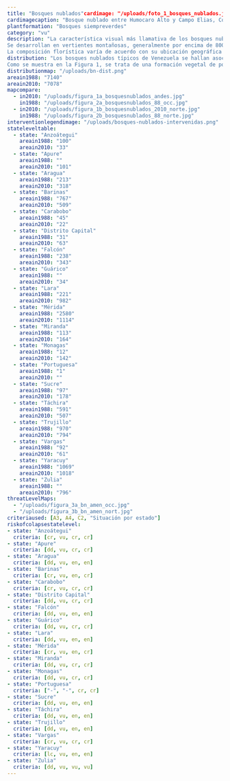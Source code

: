 ```yaml
---
title: "Bosques nublados"cardimage: "/uploads/foto_1_bosques_nublados.jpg"
cardimagecaption: "Bosque nublado entre Humocaro Alto y Campo Elias, Cordillera de los Andes. Giuseppe Colonnello"
plantformation: "Bosques siempreverdes"
category: "vu"
description: "La característica visual más llamativa de los bosques nublados es la presencia de niebla o nubes durante más de la mitad del año. Se trata de de una comunidad boscosa siempreverde densa con árboles entre 10 y 20m de altura, con 2 a 3 estratos arbóreos y un sotobosque bien desarrollado (Huber & Riina 1997) [Foto 1]. Otro de sus elementos característicos es la presencia de abundantes epífitas, las cuales pueden llegar a representarentre 40% y 60% de su flora vascular, lo que le imprime rasgos particulares en la dinámica hídrica, de nutrientes y hojarasca del ecosistema, por llegar a constituir más de 50% de la biomasa fotosintética (Walter & Ataroff 2002, Ataroff 2003). Este tipo de formación siempreverde también ha recibido el nombre de selva nublada, bosqueombrófilo montano siempreverde y bosque montano. Estos últimos, los bosques nublados, son realmente una de sus variantes ecológicas, ya que esas denominaciones incluyen bosques con otras características fisionómicas y florísticas.<br><br>
Se desarrollan en vertientes montañosas, generalmente por encima de 800 m, aunque el límite altitudinal en que se extienden varía sustancialmente entre las diferentes formaciones montañosas, dependiendo de laubicación geográfica, relieve, superficie (efecto de masa) y exposición a los vientos. En Venezuela tradicionalmente se han diferenciado los bosques o selvas nubladas andinas y los bosques o selvas nubladas costeras (Huber &Alarcón 1988). Sin embargo, es posible identificar otras unidades de vegetación con características de bosques nublados, a elevaciones más bajas y en montañas aisladas como el cerro Santa Ana en el estado Falcón, o como el cerro El Copey en la isla de Margarita. Estos ecosistemas tienen una gran importancia para el balance y distribución hídrica de zonas de alta montaña hacia abajo. En los ríos y quebradas permanentes de montaña, la estabilidad del caudal base depen de de los drenajes superficiales, subsuperficiales y profundos, y estos dependen de los flujos hídricos canalizados por la vegetación natural de altura. Representan un gran reservorio genético, dotado de una alta diversidad de especies frecuentemente endémicas (Steyermark 1974, Steyermark 1979,Atarroff 2003).<br><br>
La composición florística varía de acuerdo con su ubicación geográfica y se nutre de un número importante de endemismos. Por ejemplo, en el Parque Nacional Guaramacal, estado Trujillo, estos ecosistemas son dominados por las familias Lauraceae, Melastomataceae y Rubiaceae, con una marcada distribución altitudinal, siendo las especies características del dos el Pouteria baehniana, Meriania macrophylla, Ruagea pubescens, Sapiumstylare, Hyeronima oblonga y H. moritziana, entre otras (Cuello2002). En La Mucuy (PN Sierra Nevada, estado Mérida), entre las principales especies de árboles altos se cuentan Clusia multiflora, Guettarda steyermarkii, Laplacea fruticosa, Alchornea triplinerviay, Billia colombiana, mientras que las especies más comunes enel sotobos que comprenden a Psychotria aubletiana, Palicourea demissa, Solanum meridense, Monochaetum meridense, Fuchsiavenusta y Chusquea fendleri, y entre las epífitas resaltan Tillandsia biflora, Racinaea tetrantha, Epidendrum dendrobii, Oncidium falcipetalum y Peperomia microphylla (Lamprecht 1954, Acevedoet al. 2003). En el PN Henri Pittier, en el estado Aragua, entre 800 y 1.000 m de altitud, son características especies como el cucharón (Gyranthera caribensis), la cual destaca por su altura en el dosel, mientras que en estratos intermedios e inferiores abundan las palmas (Bactris, Euterpe y Geonoma). Por encima de 1.000 m y hasta 1.600 m, predominan especies como Ecclinusa sp., Chimarrhis microcarpa y palmas como Socratea sp. y Dictyocaryum sp. en el dosel, y a nivel de sotobosque se encuentran especies como Hyospathe elegans y Geonoma spinescens. La abundancia de epífitas es significativamente alta (Foto 2). La franja superior, entre 1.600 m y 2.000 m, es menos diversa, con una clara dominancia de palmas, condición que se mantiene en otros sectores de la cordillera de la Costa Central (Huber 1976, Huber 1986a)."
distribution: "Los bosques nublados típicos de Venezuela se hallan asociados a las zonas montañosas del norte (Figura 1). Su distribución está estrechamente relacionada con el proceso de formaciónde nubes (Foto 3), que aun cuando sujeto a múltiples causas,puede entenderse como la sinergia entre un fenómeno conocido enbiogeografía como “efecto de masa” (tamaño y continentalidad de las masas montañosas), la topografía y orientación de las montañas y la acción local del viento (Ataroff 2003). En las montañas aisladas cercanas al mar Caribe los bosques nublados pueden encontrarse apartir de 500 m, como en el cerro Santa Ana. En el cerro El Copey, en cambio, lo que existe es una formación sólo semejante al bosque nublado, pero que no llega a constituirse como tal. En la sierra de Aroa, serranía de San Luis y cordillera de la Costa, este bosque puede hallarse entre los 800 m y los 2.000 m. En los Andes se extienden desde 1.800 m hasta 3.000 m (Hueck 1966, Steyermark1977, Zinck 1986, Huber & Alarcón 1988, Ataroff 2003).<br><br>
Como se muestra en la Figura 1, se trata de una formación vegetal de poca extensión, con alrededor de 7.079 km2, lo que comprende menos de 1% de la superficie terrestre de Venezuela. Se presenta en fragmentos aislados, incluso dentro de una misma formación montañosa. La mayor proporción de bosques nublados se encuentra en los estados Mérida (16%), Yaracuy (14%), Lara (14%)y Zulia (11%); salvo Yaracuy, los estados mencionados forman parte de la cordillera de los Andes (Tabla 1). Están presentes sólo en la región de montañas del norte del país, es decir, en 4 subregiones y los 4 sectores que las integran."
distributionmap: "/uploads/bn-dist.png"
areain1988: "7140"
areain2010: "7078"
mapcompare:
  - in2010: "/uploads/figura_1a_bosquesnublados_andes.jpg"
    in1988: "/uploads/figura_2a_bosquesnublados_88_occ.jpg"
  - in2010: "/uploads/figura_1b_bosquesnublados_2010_norte.jpg"
    in1988: "/uploads/figura_2b_bosquesnublados_88_norte.jpg"
interventionlegendimage: "/uploads/bosques-nublados-intervenidas.png"
stateleveltable:
  - state: "Anzoátegui"
    areain1988: "100"
    areain2010: "33"
  - state: "Apure"
    areain1988: ""
    areain2010: "101"
  - state: "Aragua"
    areain1988: "213"
    areain2010: "318"
  - state: "Barinas"
    areain1988: "767"
    areain2010: "509"
  - state: "Carabobo"
    areain1988: "45"
    areain2010: "22"
  - state: "Distrito Capital"
    areain1988: "31"
    areain2010: "63"
  - state: "Falcón"
    areain1988: "238"
    areain2010: "343"
  - state: "Guárico"
    areain1988: ""
    areain2010: "34"
  - state: "Lara"
    areain1988: "221"
    areain2010: "982"
  - state: "Mérida"
    areain1988: "2580"
    areain2010: "1114"    
  - state: "Miranda"
    areain1988: "113"
    areain2010: "164"
  - state: "Monagas"
    areain1988: "12"
    areain2010: "142"
  - state: "Portuguesa"
    areain1988: "1"
    areain2010: ""
  - state: "Sucre"
    areain1988: "97"
    areain2010: "178"
  - state: "Táchira"
    areain1988: "591"
    areain2010: "507"
  - state: "Trujillo"
    areain1988: "970"
    areain2010: "794"
  - state: "Vargas"
    areain1988: "92"
    areain2010: "61"
  - state: "Yaracuy"
    areain1988: "1069"
    areain2010: "1018"
  - state: "Zulia"
    areain1988: ""
    areain2010: "796"
threatLevelMaps:
  - "/uploads/figura_3a_bn_amen_occ.jpg"
  - "/uploads/figura_3b_bn_amen_nort.jpg"
criteriaused: [A3, A4, C2, "Situación por estado"]
riskofcolapsestatelevel:
- state: "Anzoátegui"
  criteria: [cr, vu, cr, cr]
- state: "Apure"
  criteria: [dd, vu, cr, cr]
- state: "Aragua"
  criteria: [dd, vu, en, en]
- state: "Barinas"
  criteria: [cr, vu, en, cr]
- state: "Carabobo"
  criteria: [cr, vu, cr, cr]
- state: "Distrito Capital"
  criteria: [dd, vu, cr, cr]
- state: "Falcón"
  criteria: [dd, vu, en, en]
- state: "Guárico"
  criteria: [dd, vu, cr, cr]
- state: "Lara"
  criteria: [dd, vu, en, en]
- state: "Mérida"
  criteria: [cr, vu, en, cr]
- state: "Miranda"
  criteria: [dd, vu, cr, cr]
- state: "Monagas"
  criteria: [dd, vu, cr, cr]
- state: "Portuguesa"
  criteria: ["-", "-", cr, cr]
- state: "Sucre"
  criteria: [dd, vu, en, en]
- state: "Táchira"
  criteria: [dd, vu, en, en]
- state: "Trujillo"
  criteria: [dd, vu, en, en]
- state: "Vargas"
  criteria: [cr, vu, cr, cr]
- state: "Yaracuy"
  criteria: [lc, vu, en, en]
- state: "Zulia"
  criteria: [dd, vu, vu, vu]
---
```

